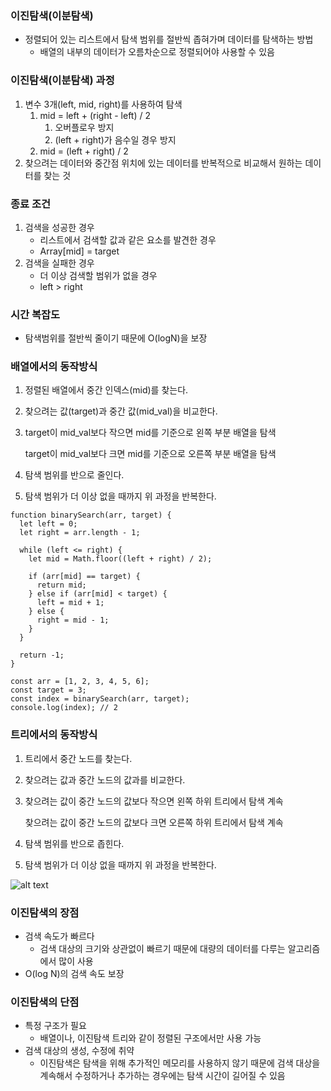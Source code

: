 ### 이진탐색(이분탐색)
* 정렬되어 있는 리스트에서 탐색 범위를 절반씩 좁혀가며 데이터를 탐색하는 방법
  * 배열의 내부의 데이터가 오름차순으로 정렬되어야 사용할 수 있음

### 이진탐색(이분탐색) 과정
1. 변수 3개(left, mid, right)를 사용하여 탐색
   1. mid = left + (right - left) / 2
      1. 오버플로우 방지
      2. (left + right)가 음수일 경우 방지
   2. mid = (left + right) / 2
2. 찾으려는 데이터와 중간점 위치에 있는 데이터를 반복적으로 비교해서 원하는 데이터를 찾는 것

### 종료 조건
1. 검색을 성공한 경우
   * 리스트에서 검색할 값과 같은 요소를 발견한 경우
   * Array[mid] = target
2. 검색을 실패한 경우
   * 더 이상 검색할 범위가 없을 경우
   * left > right

### 시간 복잡도
* 탐색범위를 절반씩 줄이기 때문에 O(logN)을 보장

### 배열에서의 동작방식
1. 정렬된 배열에서 중간 인덱스(mid)를 찾는다.
2. 찾으려는 값(target)과 중간 값(mid_val)을 비교한다.
3. target이 mid_val보다 작으면 mid를 기준으로 왼쪽 부분 배열을 탐색 
   
   target이 mid_val보다 크면 mid를 기준으로 오른쪽 부분 배열을 탐색
5. 탐색 범위를 반으로 줄인다.
6. 탐색 범위가 더 이상 없을 때까지 위 과정을 반복한다.
```
function binarySearch(arr, target) {
  let left = 0;
  let right = arr.length - 1;
  
  while (left <= right) {
    let mid = Math.floor((left + right) / 2);
    
    if (arr[mid] == target) {
      return mid;
    } else if (arr[mid] < target) {
      left = mid + 1;
    } else {
      right = mid - 1;
    }
  }
  
  return -1;
}

const arr = [1, 2, 3, 4, 5, 6];
const target = 3;
const index = binarySearch(arr, target);
console.log(index); // 2
```

### 트리에서의 동작방식
1. 트리에서 중간 노드를 찾는다.
2. 찾으려는 값과 중간 노드의 값과를 비교한다.
3. 찾으려는 값이 중간 노드의 값보다 작으면 왼쪽 하위 트리에서 탐색 계속

   찾으려는 값이 중간 노드의 값보다 크면 오른쪽 하위 트리에서 탐색 계속
4. 탐색 범위를 반으로 좁힌다.
5. 탐색 범위가 더 이상 없을 때까지 위 과정을 반복한다.
   
![alt text](<이진탐색 트리.png>)

### 이진탐색의 장점
* 검색 속도가 빠르다
  * 검색 대상의 크기와 상관없이 빠르기 때문에 대량의 데이터를 다루는 알고리즘에서 많이 사용
* O(log N)의 검색 속도 보장
  
### 이진탐색의 단점
* 특정 구조가 필요
  * 배열이나, 이진탐색 트리와 같이 정렬된 구조에서만 사용 가능
* 검색 대상의 생성, 수정에 취약
  * 이진탐색은 탐색을 위해 추가적인 메모리를 사용하지 않기 때문에 검색 대상을계속해서 수정하거나 추가하는 경우에는 탐색 시간이 길어질 수 있음